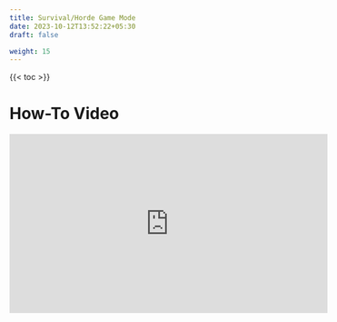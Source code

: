 ```yaml
---
title: Survival/Horde Game Mode
date: 2023-10-12T13:52:22+05:30
draft: false

weight: 15
---
```


{{< toc >}}

# How-To Video

<iframe width="560" height="315" src="https://www.youtube.com/embed/7dZDNTLKWWg?si=p23AnI-HlRsGkOqN" title="YouTube video player" frameborder="0" allow="accelerometer; autoplay; clipboard-write; encrypted-media; gyroscope; picture-in-picture; web-share" allowfullscreen></iframe>

